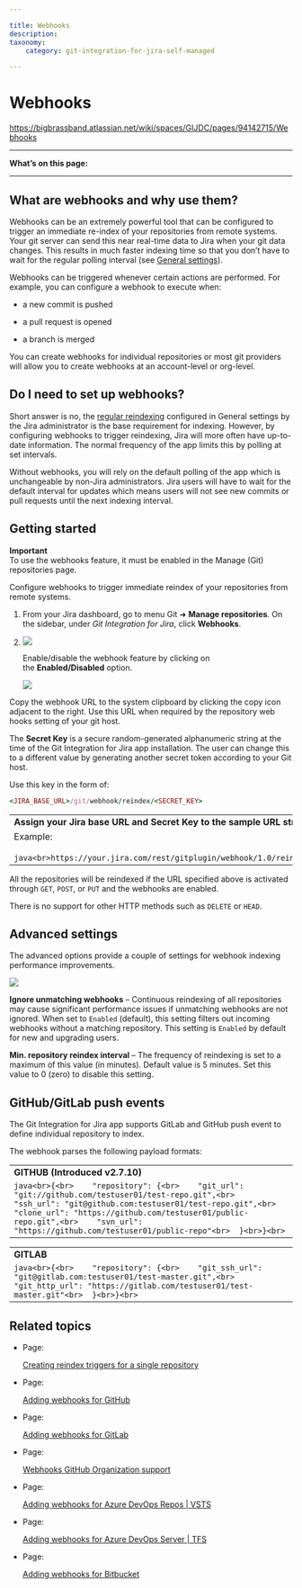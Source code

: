 ```yaml
---

title: Webhooks
description:
taxonomy:
    category: git-integration-for-jira-self-managed

---
```


# Webhooks

<https://bigbrassband.atlassian.net/wiki/spaces/GIJDC/pages/94142715/Webhooks>

* * *

**What’s on this page:**

* * *

## What are webhooks and why use them?

Webhooks can be an extremely powerful tool that can be configured to trigger an immediate re-index of your repositories from remote systems. Your git server can send this near real-time data to Jira when your git data changes. This results in much faster indexing time so that you don’t have to wait for the regular polling interval (see [General settings](https://bigbrassband.atlassian.net/wiki/spaces/GIJDC/pages/966852655/General+Settings#Repository-reindexing)).

Webhooks can be triggered whenever certain actions are performed. For example, you can configure a webhook to execute when:

*   a new commit is pushed
    
*   a pull request is opened
    
*   a branch is merged
    

You can create webhooks for individual repositories or most git providers will allow you to create webhooks at an account-level or org-level.

## Do I need to set up webhooks?

Short answer is no, the [regular reindexing](https://bigbrassband.atlassian.net/wiki/spaces/GIJDC/pages/966852655/General+Settings#Repository-reindexing) configured in General settings by the Jira administrator is the base requirement for indexing. However, by configuring webhooks to trigger reindexing, Jira will more often have up-to-date information. The normal frequency of the app limits this by polling at set intervals.

Without webhooks, you will rely on the default polling of the app which is unchangeable by non-Jira administrators. Jira users will have to wait for the default interval for updates which means users will not see new commits or pull requests until the next indexing interval.

## Getting started

**Important**  
To use the webhooks feature, it must be enabled in the Manage (Git) repositories page.

Configure webhooks to trigger immediate reindex of your repositories from remote systems.

1.  From your Jira dashboard, go to menu Git ➜ **Manage repositories**_._ On the sidebar, under _Git Integration for Jira_, click **Webhooks**.
    
2.  ![](https://bigbrassband.atlassian.net/wiki/download/attachments/94142715/gitserver-gitmgr-webhooks-sidebar-sel(c).png?version=1&modificationDate=1640699245952&cacheVersion=1&api=v2)
    
    Enable/disable the webhook feature by clicking on the **Enabled/Disabled** option.
    
    ![](https://bigbrassband.atlassian.net/wiki/download/thumbnails/94142715/gitserver-webhooks-settings-page(c).png?version=1&modificationDate=1640699258009&cacheVersion=1&api=v2&width=598&height=404)

Copy the webhook URL to the system clipboard by clicking the copy icon adjacent to the right. Use this URL when required by the repository web hooks setting of your git host.

  
The **Secret Key** is a secure random-generated alphanumeric string at the time of the Git Integration for Jira app installation. The user can change this to a different value by generating another secret token according to your Git host.

Use this key in the form of:

```ruby
<JIRA_BASE_URL>/git/webhook/reindex/<SECRET_KEY>
```

|     |
| --- |
| **Assign your Jira base URL and Secret Key to the sample URL structure** |
| Example:<br><br>```java<br>https://your.jira.com/rest/gitplugin/webhook/1.0/reindex/sdf34tGdfgGDG345g3y0045TYG23te37<br>``` |

All the repositories will be reindexed if the URL specified above is activated through `GET`, `POST`, or `PUT` and the webhooks are enabled.

There is no support for other HTTP methods such as `DELETE` or `HEAD`.

## Advanced settings

The advanced options provide a couple of settings for webhook indexing performance improvements.

![](https://bigbrassband.atlassian.net/wiki/download/thumbnails/94142715/gitserver-webhooks-ignore-dups-and-min-ridx-adv.png?version=1&modificationDate=1641382439048&cacheVersion=1&api=v2&width=680&height=151)

**Ignore unmatching webhooks** – Continuous reindexing of all repositories may cause significant performance issues if unmatching webhooks are not ignored. When set to `Enabled` (default), this setting filters out incoming webhooks without a matching repository. This setting is `Enabled` by default for new and upgrading users.

**Min. repository reindex interval** – The frequency of reindexing is set to a maximum of this value (in minutes). Default value is 5 minutes. Set this value to 0 (zero) to disable this setting.

## GitHub/GitLab push events

The Git Integration for Jira app supports GitLab and GitHub push event to define individual repository to index.

The webhook parses the following payload formats:

|     |
| --- |
| **GITHUB (Introduced v2.7.10)** |
| ```java<br>{<br>    "repository": {<br>    "git_url": "git://github.com/testuser01/test-repo.git",<br>    "ssh_url": "git@github.com:testuser01/test-repo.git",<br>    "clone_url": "https://github.com/testuser01/public-repo.git",<br>    "svn_url": "https://github.com/testuser01/public-repo"<br>  }<br>}<br>``` |

|     |
| --- |
| **GITLAB** |
| ```java<br>{<br>    "repository": {<br>    "git_ssh_url": "git@gitlab.com:testuser01/test-master.git",<br>    "git_http_url": "https://gitlab.com/testuser01/test-master.git"<br>  }<br>}<br>``` |

## Related topics

*   Page:
    
    [Creating reindex triggers for a single repository](/wiki/spaces/GITSERVER/pages/132251748/Creating+reindex+triggers+for+a+single+repository)
    
*   Page:
    
    [Adding webhooks for GitHub](/wiki/spaces/GITSERVER/pages/171245573/Adding+webhooks+for+GitHub)
    
*   Page:
    
    [Adding webhooks for GitLab](/wiki/spaces/GITSERVER/pages/171278348/Adding+webhooks+for+GitLab)
    
*   Page:
    
    [Webhooks GitHub Organization support](/wiki/spaces/GITSERVER/pages/171376657/Webhooks+GitHub+Organization+support)
    
*   Page:
    
    [Adding webhooks for Azure DevOps Repos | VSTS](/wiki/spaces/GITSERVER/pages/171278800/Adding+webhooks+for+Azure+DevOps+Repos+%7C+VSTS)
    
*   Page:
    
    [Adding webhooks for Azure DevOps Server | TFS](/wiki/spaces/GITSERVER/pages/235110401/Adding+webhooks+for+Azure+DevOps+Server+%7C+TFS)
    
*   Page:
    
    [Adding webhooks for Bitbucket](/wiki/spaces/GITSERVER/pages/498663690/Adding+webhooks+for+Bitbucket)